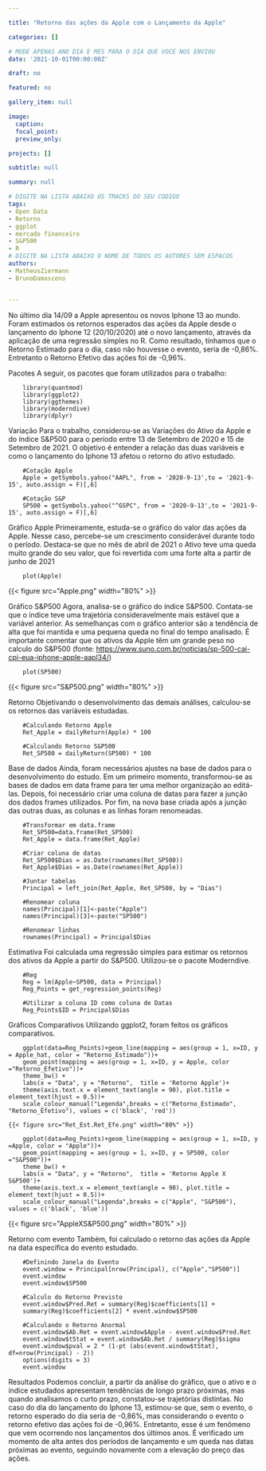 ```yaml
---

title: "Retorno das ações da Apple com o Lançamento da Apple"

categories: []

# MUDE APENAS ANO DIA E MES PARA O DIA QUE VOCE NOS ENVIOU
date: '2021-10-01T00:00:00Z' 

draft: no

featured: no

gallery_item: null

image:
  caption: 
  focal_point: 
  preview_only: 

projects: []

subtitle: null

summary: null

# DIGITE NA LISTA ABAIXO OS TRACKS DO SEU CODIGO
tags: 
- Open Data
- Retorno
- ggplot
- mercado financeiro 
- S&P500
- R
# DIGITE NA LISTA ABAIXO O NOME DE TODOS OS AUTORES SEM ESPACOS
authors:
- MatheusZiermann
- BrunoDamasceno


---
```


No último dia 14/09 a Apple apresentou os novos Iphone 13 ao mundo. 
Foram estimados os retornos esperados das ações da Apple desde o lançamento do Iphone 12 (20/10/2020) até o novo lançamento, através da aplicação de uma regressão simples no R. 
Como resultado, tínhamos que o Retorno Estimado para o dia, caso não houvesse o evento, seria de -0,86%. Entretanto o Retorno Efetivo das ações foi de -0,96%.

Pacotes
A seguir, os pacotes que foram utilizados para o trabalho:

    	library(quantmod)
    	library(ggplot2)
    	library(ggthemes)
    	library(moderndive)
    	library(dplyr)  

Variação 
Para o trabalho, considerou-se as Variações do Ativo da Apple e do índice S&P500 para o período entre 13 de Setembro de 2020 e 15 de Setembro de 2021. 
O objetivo é entender a relação das duas variáveis e como o lançamento do Iphone 13 afetou o retorno do ativo estudado.
    
    	#Cotação Apple
    	Apple = getSymbols.yahoo("AAPL", from = '2020-9-13',to = '2021-9-15', auto.assign = F)[,6]
    
    	#Cotação S&P
    	SP500 = getSymbols.yahoo("^GSPC", from = '2020-9-13',to = '2021-9-15', auto.assign = F)[,6]

Gráfico Apple
Primeiramente, estuda-se o gráfico do valor das ações da Apple. Nesse caso, percebe-se um crescimento considerável durante todo o período. 
Destaca-se que no mês de abril de 2021 o Ativo teve uma queda muito grande do seu valor, que foi revertida com uma forte alta a partir de junho de 2021

    	plot(Apple)

{{< figure src="Apple.png" width="80%" >}} 

Gráfico S&P500
Agora, analisa-se o gráfico do índice S&P500. Contata-se que o índice teve uma trajetória consideravelmente mais estável que a variável anterior. As semelhanças com o gráfico anterior são a tendência de alta que foi mantida e uma pequena queda no final do tempo analisado.
É importante comentar que os ativos da Apple têm um grande peso no calculo do S&P500 (fonte: https://www.suno.com.br/noticias/sp-500-cai-cpi-eua-iphone-apple-aapl34/)

    	plot(SP500)

{{< figure src="S&P500.png" width="80%" >}} 

Retorno
Objetivando o desenvolvimento das demais análises, calculou-se os retornos das variáveis estudadas.
    
    	#Calculando Retorno Apple
    	Ret_Apple = dailyReturn(Apple) * 100
    
    	#Calculando Retorno S&P500
    	Ret_SP500 = dailyReturn(SP500) * 100

Base de dados
Ainda, foram necessários ajustes na base de dados para o desenvolvimento do estudo. 
Em um primeiro momento, transformou-se as bases de dados em data frame para ter uma melhor organização ao editá-las. 
Depois, foi necessário criar uma coluna de datas para fazer a junção dos dados frames utilizados. 
Por fim, na nova base criada após a junção das outras duas, as colunas e as linhas foram renomeadas.
    
    	#Transformar em data.frame
    	Ret_SP500=data.frame(Ret_SP500)
    	Ret_Apple = data.frame(Ret_Apple)
    
    	#Criar coluna de datas
    	Ret_SP500$Dias = as.Date(rownames(Ret_SP500))
    	Ret_Apple$Dias = as.Date(rownames(Ret_Apple))
    
    	#Juntar tabelas
    	Principal = left_join(Ret_Apple, Ret_SP500, by = "Dias")
    
    	#Renomear coluna
    	names(Principal)[1]<-paste("Apple")
    	names(Principal)[3]<-paste("SP500")
    
    	#Renomear linhas
    	rownames(Principal) = Principal$Dias

Estimativa
Foi calculada uma regressão simples para estimar os retornos dos ativos da Apple a partir do S&P500. Utilizou-se o pacote Moderndive.
    
    	#Reg
    	Reg = lm(Apple~SP500, data = Principal)
    	Reg_Points = get_regression_points(Reg)
    
    	#Utilizar a coluna ID como coluna de Datas
    	Reg_Points$ID = Principal$Dias

Gráficos Comparativos
Utilizando ggplot2, foram feitos os gráficos comparativos.

    	ggplot(data=Reg_Points)+geom_line(mapping = aes(group = 1, x=ID, y = Apple_hat, color = "Retorno_Estimado"))+
     	geom_point(mapping = aes(group = 1, x=ID, y = Apple, color ="Retorno_Efetivo"))+
      	theme_bw() +
      	labs(x = "Data", y = "Retorno",  title = 'Retorno Apple')+
      	theme(axis.text.x = element_text(angle = 90), plot.title = element_text(hjust = 0.5))+
      	scale_colour_manual("Legenda",breaks = c("Retorno_Estimado", "Retorno_Efetivo"), values = c('black', 'red'))
    
    {{< figure src="Ret_Est.Ret_Efe.png" width="80%" >}}
    
    	ggplot(data=Reg_Points)+geom_line(mapping = aes(group = 1, x=ID, y =Apple, color = "Apple"))+
      	geom_point(mapping = aes(group = 1, x=ID, y = SP500, color ="S&P500"))+
      	theme_bw() +
      	labs(x = "Data", y = "Retorno",  title = 'Retorno Apple X S&P500')+
      	theme(axis.text.x = element_text(angle = 90), plot.title = element_text(hjust = 0.5))+
      	scale_colour_manual("Legenda",breaks = c("Apple", "S&P500"), values = c('black', 'blue'))

{{< figure src="AppleXS&P500.png" width="80%" >}}

Retorno com evento
Também, foi calculado o retorno das ações da Apple na data específica do evento estudado.

    	#Definindo Janela do Evento
    	event.window = Principal[nrow(Principal), c("Apple","SP500")]
    	event.window
    	event.window$SP500
    
    	#Calculo do Retorno Previsto 
    	event.window$Pred.Ret = summary(Reg)$coefficients[1] + 
    	summary(Reg)$coefficients[2] * event.window$SP500
    
    	#Calculando o Retorno Anormal
    	event.window$Ab.Ret = event.window$Apple - event.window$Pred.Ret
    	event.window$tStat = event.window$Ab.Ret / summary(Reg)$sigma
    	event.window$pval = 2 * (1-pt (abs(event.window$tStat), df=nrow(Principal) - 2))
    	options(digits = 3)
    	event.window

Resultados
Podemos concluir, a partir da análise do gráfico, que o ativo e o índice estudados apresentam tendências de longo prazo próximas, mas quando analisamos o curto prazo, constatou-se trajetórias distintas. 
No caso do dia do lançamento do Iphone 13, estimou-se que, sem o evento, o retorno esperado do dia seria de -0,86%, mas considerando o evento o retorno efetivo das ações foi de -0,96%.
Entretanto, esse é um fenômeno que vem ocorrendo nos lançamentos dos últimos anos. É verificado um momento de alta antes dos períodos de lançamento e um queda nas datas próximas ao evento, seguindo novamente com a elevação do preço das ações.
	
